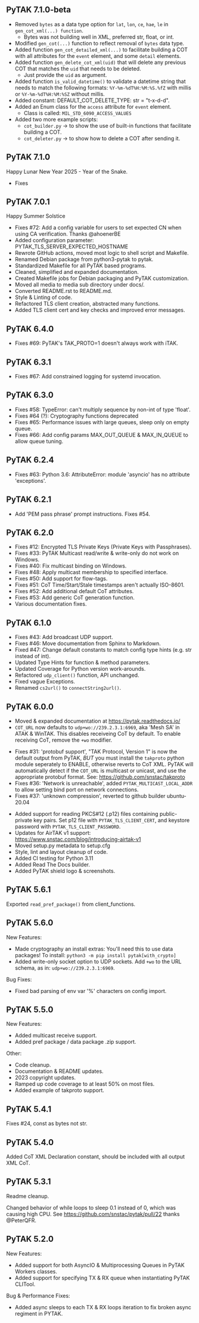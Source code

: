 ## PyTAK 7.1.0-beta

- Removed `bytes` as a data type option for `lat`, `lon`, `ce`, `hae`, `le` in `gen_cot_xml(...) function`.
  - Bytes was not building well in XML, preferred str, float, or int.
- Modified `gen_cot(...)` function to reflect removal of `bytes` data type.
- Added function `gen_cot_detailed_xml(...)` to facilitate building a COT with all attributes for the `event` element, and some `detail` elements.
- Added function `gen_delete_cot_xml(uid)` that will delete any previous COT that matches the `uid` that needs to be deleted.
  - Just provide the `uid` as argument.
- Added function `is_valid_datetime()` to validate a datetime string that needs to match the following formats: `%Y-%m-%dT%H:%M:%S.%fZ` with millis or `%Y-%m-%dT%H:%M:%SZ` without millis.
- Added constant: DEFAULT_COT_DELETE_TYPE: str = "t-x-d-d".
- Added an Enum class for the `access` attribute for `event` element.
  - Class is called: `MIL_STD_6090_ACCESS_VALUES`
- Added two more example scripts:
  - `cot_builder.py` -> to show the use of built-in functions that facilitate building a COT.
  - `cot_deleter.py` -> to show how to delete a COT after sending it.

## PyTAK 7.1.0

Happy Lunar New Year 2025 - Year of the Snake.

- Fixes

## PyTAK 7.0.1

Happy Summer Solstice

- Fixes #72: Add a config variable for users to set expected CN when using CA verification. Thanks @ahoenerBE
- Added configuration parameter: PYTAK_TLS_SERVER_EXPECTED_HOSTNAME
- Rewrote GitHub actions, moved most logic to shell script and Makefile.
- Renamed Debian package from python3-pytak to pytak.
- Standardized Makefile for all PyTAK based programs.
- Cleaned, simplified and expanded documentation.
- Created Makefile jobs for Debian packaging and PyTAK customization.
- Moved all media to media sub directory under docs/.
- Converted README.rst to README.md.
- Style & Linting of code.
- Refactored TLS client creation, abstracted many functions.
- Added TLS client cert and key checks and improved error messages.

## PyTAK 6.4.0

- Fixes #69: PyTAK's TAK_PROTO=1 doesn't always work with iTAK.

## PyTAK 6.3.1

- Fixes #67: Add constrained logging for systemd invocation.

## PyTAK 6.3.0

- Fixes #58: TypeError: can't multiply sequence by non-int of type 'float'.
- Fixes #64 (?): Cryptography functions deprecated
- Fixes #65: Performance issues with large queues, sleep only on empty queue.
- Fixes #66: Add config params MAX_OUT_QUEUE & MAX_IN_QUEUE to allow queue tuning.

## PyTAK 6.2.4

- Fixes #63: Python 3.6: AttributeError: module 'asyncio' has no attribute 'exceptions'.

## PyTAK 6.2.1

- Add 'PEM pass phrase' prompt instructions. Fixes #54.

## PyTAK 6.2.0

- Fixes #12: Encrypted TLS Private Keys (Private Keys with Passphrases).
- Fixes #33: PyTAK Multicast read/write & write-only do not work on Windows.
- Fixes #40: Fix multicast binding on Windows.
- Fixes #48: Apply multicast membership to specified interface.
- Fixes #50: Add support for flow-tags.
- Fixes #51: CoT Time/Start/Stale timestamps aren't actually ISO-8601.
- Fixes #52: Add additional default CoT attributes.
- Fixes #53: Add generic CoT generation function.
- Various documentation fixes.

## PyTAK 6.1.0

- Fixes #43: Add broadcast UDP support.
- Fixes #46: Move documentation from Sphinx to Markdown.
- Fixed #47: Change default constants to match config type hints (e.g. str instead of int).
- Updated Type Hints for function & method parameters.
- Updated Coverage for Python version work-arounds.
- Refactored `udp_client()` function, API unchanged.
- Fixed vague Exceptions.
- Renamed `cs2url()` to `connectString2url()`.

## PyTAK 6.0.0

- Moved & expanded documentation at https://pytak.readthedocs.io/
- `COT_URL` now defaults to `udp+wo://239.2.3.1:6969`, aka 'Mesh SA' in ATAK & WinTAK. This disables receiveing CoT by default. To enable receiving CoT, remove the `+wo` modifier.

* Fixes #31: 'protobuf support', "TAK Protocol, Version 1" is now the default output from PyTAK, _BUT_ you must install the `takproto` python module seperately to ENABLE, otherwise reverts to CoT XML. PyTAK will automatically detect if the `COT_URL` is multicast or unicast, and use the appropriate protobuf format. See: https://github.com/snstac/takproto
* Fixes #36: 'Network is unreachable', added `PYTAK_MULTICAST_LOCAL_ADDR` to allow setting bind port on network connections.
* Fixes #37: 'unknown compression', reverted to github builder ubuntu-20.04

- Added support for reading PKCS#12 (.p12) files containing public-private key pairs. Set p12 file with `PYTAK_TLS_CLIENT_CERT`, and keystore password with `PYTAK_TLS_CLIENT_PASSWORD`.
- Updates for AirTAK v1 support: https://www.snstac.com/blog/introducing-airtak-v1
- Moved setup.py metadata to setup.cfg
- Style, lint and layout cleanup of code.
- Added CI testing for Python 3.11
- Added Read The Docs builder.
- Added PyTAK shield logo & screenshots.

## PyTAK 5.6.1

Exported `read_pref_package()` from client_functions.

## PyTAK 5.6.0

New Features:

- Made cryptography an install extras: You'll need this to use data packages! To install: `python3 -m pip install pytak[with_crypto]`
- Added write-only socket option to UDP sockets. Add `+wo` to the URL schema, as in: `udp+wo://239.2.3.1:6969`.

Bug Fixes:

- Fixed bad parsing of env var '%' characters on config import.

## PyTAK 5.5.0

New Features:

- Added multicast receive support.
- Added pref package / data package .zip support.

Other:

- Code cleanup.
- Documentation & README updates.
- 2023 copyright updates.
- Ramped up code coverage to at least 50% on most files.
- Added example of takproto support.

## PyTAK 5.4.1

Fixes #24, const as bytes not str.

## PyTAK 5.4.0

Added CoT XML Declaration constant, should be included with all output XML CoT.

## PyTAK 5.3.1

Readme cleanup.

Changed behavior of while loops to sleep 0.1 instead of 0, which was causing
high CPU. See https://github.com/snstac/pytak/pull/22 thanks @PeterQFR.

## PyTAK 5.2.0

New Features:

- Added support for both AsyncIO & Multiprocessing Queues in PyTAK Workers classes.
- Added support for specifying TX & RX queue when instantiating PyTAK CLITool.

Bug & Performance Fixes:

- Added async sleeps to each TX & RX loops iteration to fix broken async regiment in PYTAK.

